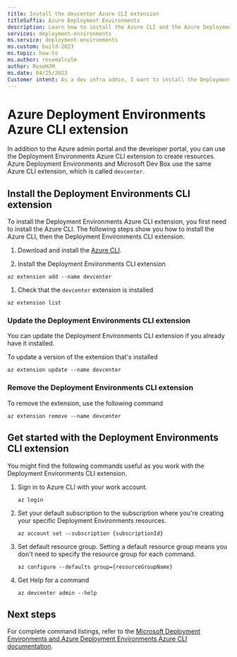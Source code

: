 ```yaml
---
title: Install the devcenter Azure CLI extension
titleSuffix: Azure Deployment Environments 
description: Learn how to install the Azure CLI and the Azure Deployment Environments CLI extension so you can create Deployment Environments resources from the command line.
services: deployment-environments
ms.service: deployment-environments
ms.custom: build-2023
ms.topic: how-to
ms.author: rosemalcolm
author: RoseHJM
ms.date: 04/25/2023
Customer intent: As a dev infra admin, I want to install the Deployment Environments CLI extension so that I can create Deployment Environments resources from the command line.
---
```


# Azure Deployment Environments Azure CLI extension

In addition to the Azure admin portal and the developer portal, you can use the Deployment Environments Azure CLI extension to create resources. Azure Deployment Environments and Microsoft Dev Box use the same Azure CLI extension, which is called `devcenter`.

## Install the Deployment Environments CLI extension 

To install the Deployment Environments Azure CLI extension, you first need to install the Azure CLI. The following steps show you how to install the Azure CLI, then the Deployment Environments CLI extension.

1. Download and install the [Azure CLI](/cli/azure/install-azure-cli).

1. Install the Deployment Environments CLI extension
``` azurecli
az extension add --name devcenter
```
1. Check that the `devcenter` extension is installed 
``` azurecli
az extension list
```
### Update the Deployment Environments CLI extension
You can update the Deployment Environments CLI extension if you already have it installed.

To update a version of the extension that's  installed
``` azurecli
az extension update --name devcenter
```
### Remove the Deployment Environments CLI extension

To remove the extension, use the following command
```azurecli
az extension remove --name devcenter
```

## Get started with the Deployment Environments CLI extension

You might find the following commands useful as you work with the Deployment Environments CLI extension.

1. Sign in to Azure CLI with your work account.

    ```azurecli
    az login
    ```

1. Set your default subscription to the subscription where you're creating your specific Deployment Environments resources.

    ```azurecli
    az account set --subscription {subscriptionId}
    ```

1. Set default resource group. Setting a default resource group means you don't need to specify the resource group for each command.

    ```azurecli
    az configure --defaults group={resourceGroupName}
    ```

1. Get Help for a command

    ```azurecli
    az devcenter admin --help
    ```

## Next steps

For complete command listings, refer to the [Microsoft Deployment Environments and Azure Deployment Environments Azure CLI documentation](https://aka.ms/CLI-reference).
